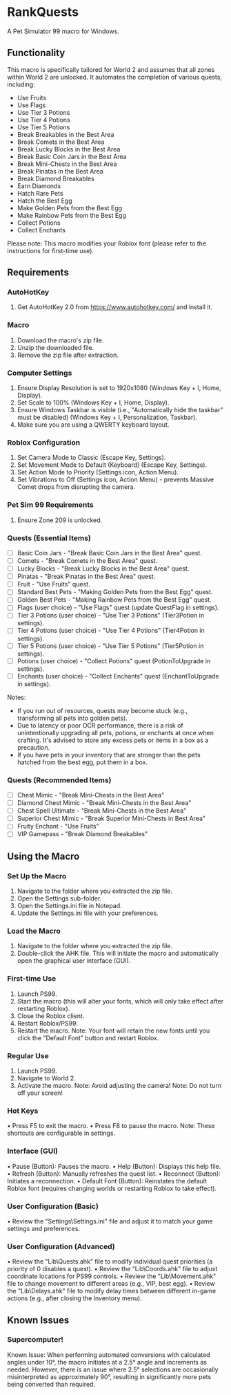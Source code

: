 # RankQuests
A Pet Simulator 99 macro for Windows.

## Functionality
This macro is specifically tailored for World 2 and assumes that all zones within World 2 are unlocked. It automates the completion of various quests, including:

- Use Fruits
- Use Flags
- Use Tier 3 Potions
- Use Tier 4 Potions
- Use Tier 5 Potions
- Break Breakables in the Best Area
- Break Comets in the Best Area
- Break Lucky Blocks in the Best Area
- Break Basic Coin Jars in the Best Area
- Break Mini-Chests in the Best Area
- Break Pinatas in the Best Area
- Break Diamond Breakables
- Earn Diamonds
- Hatch Rare Pets
- Hatch the Best Egg
- Make Golden Pets from the Best Egg
- Make Rainbow Pets from the Best Egg
- Collect Potions
- Collect Enchants

Please note: This macro modifies your Roblox font (please refer to the instructions for first-time use).

## Requirements

### AutoHotKey
1. Get AutoHotKey 2.0 from https://www.autohotkey.com/ and install it.

### Macro
1. Download the macro's zip file.
2. Unzip the downloaded file.
3. Remove the zip file after extraction.

### Computer Settings
1. Ensure Display Resolution is set to 1920x1080 (Windows Key + I, Home, Display).
2. Set Scale to 100% (Windows Key + I, Home, Display).
3. Ensure Windows Taskbar is visible (i.e., "Automatically hide the taskbar" must be disabled) (Windows Key + I, Personalization, Taskbar).
4. Make sure you are using a QWERTY keyboard layout.

### Roblox Configuration
1. Set Camera Mode to Classic (Escape Key, Settings).
2. Set Movement Mode to Default (Keyboard) (Escape Key, Settings).
3. Set Action Mode to Priority (Settings icon, Action Menu).
4. Set Vibrations to Off (Settings icon, Action Menu) - prevents Massive Comet drops from disrupting the camera.

### Pet Sim 99 Requirements
1. Ensure Zone 209 is unlocked.

### Quests (Essential Items)
- [ ] Basic Coin Jars                 - "Break Basic Coin Jars in the Best Area" quest.
- [ ] Comets                          - "Break Comets in the Best Area" quest.
- [ ] Lucky Blocks                    - "Break Lucky Blocks in the Best Area" quest.
- [ ] Pinatas                         - "Break Pinatas in the Best Area" quest.
- [ ] Fruit                           - "Use Fruits" quest.
- [ ] Standard Best Pets              - "Making Golden Pets from the Best Egg" quest.
- [ ] Golden Best Pets                - "Making Rainbow Pets from the Best Egg" quest.
- [ ] Flags (user choice)             - "Use Flags" quest (update QuestFlag in settings).
- [ ] Tier 3 Potions (user choice)    - "Use Tier 3 Potions" (Tier3Potion in settings).
- [ ] Tier 4 Potions (user choice)    - "Use Tier 4 Potions" (Tier4Potion in settings).
- [ ] Tier 5 Potions (user choice)    - "Use Tier 5 Potions" (Tier5Potion in settings).
- [ ] Potions (user choice)           - "Collect Potions" quest (PotionToUpgrade in settings).
- [ ] Enchants (user choice)          - "Collect Enchants" quest (EnchantToUpgrade in settings).

Notes:
- If you run out of resources, quests may become stuck (e.g., transforming all pets into golden pets).
- Due to latency or poor OCR performance, there is a risk of unintentionally upgrading all pets, potions, or enchants at once when crafting. It's advised to store any excess pets or items in a box as a precaution.
- If you have pets in your inventory that are stronger than the pets hatched from the best egg, put them in a box.

### Quests (Recommended Items)
- [ ] Chest Mimic                     - "Break Mini-Chests in the Best Area"
- [ ] Diamond Chest Mimic             - "Break Mini-Chests in the Best Area"
- [ ] Chest Spell Ultimate            - "Break Mini-Chests in the Best Area"
- [ ] Superior Chest Mimic            - "Break Superior Mini-Chests in Best Area"
- [ ] Fruity Enchant                  - "Use Fruits"
- [ ] VIP Gamepass                    - "Break Diamond Breakables"

## Using the Macro

### Set Up the Macro
1. Navigate to the folder where you extracted the zip file.
2. Open the Settings sub-folder.
3. Open the Settings.ini file in Notepad.
4. Update the Settings.ini file with your preferences.

### Load the Macro
1. Navigate to the folder where you extracted the zip file.
2. Double-click the AHK file. This will initiate the macro and automatically open the graphical user interface (GUI).

### First-time Use
1. Launch PS99.
2. Start the macro (this will alter your fonts, which will only take effect after restarting Roblox).
3. Close the Roblox client.
4. Restart Roblox/PS99.
5. Restart the macro.
Note: Your font will retain the new fonts until you click the "Default Font" button and restart Roblox.

### Regular Use
1. Launch PS99.
2. Navigate to World 2.
3. Activate the macro.
Note: Avoid adjusting the camera!
Note: Do not turn off your screen!

### Hot Keys
• Press F5 to exit the macro.
• Press F8 to pause the macro.
Note: These shortcuts are configurable in settings.

### Interface (GUI)
• Pause (Button): Pauses the macro.
• Help (Button): Displays this help file.
• Refresh (Button): Manually refreshes the quest list.
• Reconnect (Button): Initiates a reconnection.
• Default Font (Button): Reinstates the default Roblox font (requires changing worlds or restarting Roblox to take effect).

### User Configuration (Basic)
• Review the "Settings\Settings.ini" file and adjust it to match your game settings and preferences.

### User Configuration (Advanced)
• Review the "Lib\Quests.ahk" file to modify individual quest priorities (a priority of 0 disables a quest).
• Review the "Lib\Coords.ahk" file to adjust coordinate locations for PS99 controls.
• Review the "Lib\Movement.ahk" file to change movement to different areas (e.g., VIP, best egg).
• Review the "Lib\Delays.ahk" file to modify delay times between different in-game actions (e.g., after closing the Inventory menu).

## Known Issues

### Supercomputer!
Known Issue: When performing automated conversions with calculated angles under 10°, the macro initiates at a 2.5° angle and increments as needed. However, there is an issue where 2.5° selections are occasionally misinterpreted as approximately 90°, resulting in significantly more pets being converted than required.

